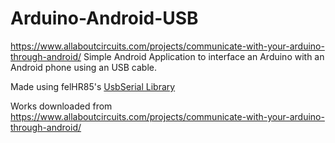 # Arduino-Android-USB

https://www.allaboutcircuits.com/projects/communicate-with-your-arduino-through-android/
Simple Android Application to interface an Arduino with an Android phone using an USB cable.

Made using felHR85's [UsbSerial Library](https://github.com/felHR85/UsbSerial)

Works downloaded from https://www.allaboutcircuits.com/projects/communicate-with-your-arduino-through-android/


